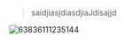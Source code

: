 

> saidjiasjdiasdjiaJdisajjd



![63836111235144](https://cdn.jsdelivr.net/JACKusadhaj/2025year/image/20250305190003-63836111235144.png)